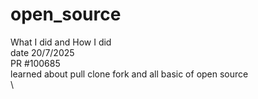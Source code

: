 # open_source
What I did and How I did\
date 20/7/2025\
PR #100685\
learned about pull clone fork and all basic of open source \
\

